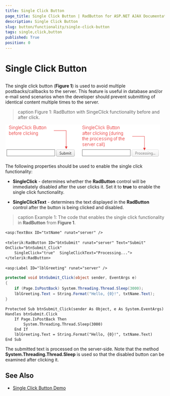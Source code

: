 ```yaml
---
title: Single Click Button
page_title: Single Click Button | RadButton for ASP.NET AJAX Documentation
description: Single Click Button
slug: button/functionality/single-click-button
tags: single,click,button
published: True
position: 0
---
```


# Single Click Button



## 

The single click button (**Figure 1**) is used to avoid multiple postbacks/callbacks to the server. This feature is useful in database and/or e-mail send scenarios when the developer should prevent submitting of identical content multiple times to the server.

>caption Figure 1: RadButton with SingeClick functionality before and after click.

![button-single-click](images/button-single-click.png)

The following properties should be used to enable the single click functionality:

* **SingleClick** - determines whether the **RadButton** control will be immediately disabled after the user clicks it. Set it to **true** to enable the single click functionality.

* **SingleClickText** - determines the text displayed in the **RadButton** control after the button is being clicked and disabled.

>caption Example 1: The code that enables the single click functionality in **RadButton** from **Figure 1**.

````ASP.NET
<asp:TextBox ID="txtName" runat="server" />

<telerik:RadButton ID="btnSubmit" runat="server" Text="Submit" OnClick="btnSubmit_Click"
	SingleClick="true"  SingleClickText="Processing...">
</telerik:RadButton>

<asp:Label ID="lblGreeting" runat="server" />
````

````C#
protected void btnSubmit_Click(object sender, EventArgs e)
{
	if (Page.IsPostBack) System.Threading.Thread.Sleep(3000);
	lblGreeting.Text = String.Format("Hello, {0}!", txtName.Text);
}
````
````VB
Protected Sub btnSubmit_Click(sender As Object, e As System.EventArgs) Handles btnSubmit.Click
	If Page.IsPostBack Then
		System.Threading.Thread.Sleep(3000)
	End If
	lblGreeting.Text = String.Format("Hello, {0}!", txtName.Text)
End Sub
````

The submitted text is processed on the server-side. Note that the method **System.Threading.Thread.Sleep**	is used so that the disabled button can be examined after clicking it.

## See Also

 * [Single Click Button Demo](http://demos.telerik.com/aspnet-ajax/button/examples/singleclick/defaultcs.aspx)
